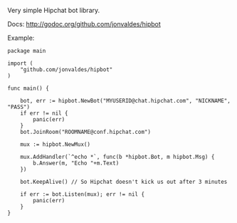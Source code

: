 Very simple Hipchat bot library.

Docs: http://godoc.org/github.com/jonvaldes/hipbot

Example:

    package main

    import (
        "github.com/jonvaldes/hipbot"
    )

    func main() {

        bot, err := hipbot.NewBot("MYUSERID@chat.hipchat.com", "NICKNAME", "PASS")
        if err != nil {
            panic(err)
        }
        bot.JoinRoom("ROOMNAME@conf.hipchat.com")

        mux := hipbot.NewMux()

        mux.AddHandler(`^echo *`, func(b *hipbot.Bot, m hipbot.Msg) {
            b.Answer(m, "Echo "+m.Text)
        })

        bot.KeepAlive() // So Hipchat doesn't kick us out after 3 minutes

        if err := bot.Listen(mux); err != nil {
            panic(err)
        }
    }
